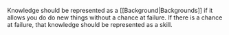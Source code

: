Knowledge should be represented as a [[Background|Backgrounds]] if it allows you do do new things without a chance at failure. If there is a chance at failure, that knowledge should be represented as a skill.